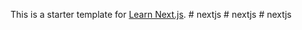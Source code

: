 This is a starter template for [Learn Next.js](https://nextjs.org/learn).
#   n e x t j s  
 #   n e x t j s  
 #   n e x t j s  
 